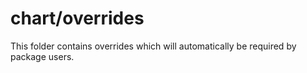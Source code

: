 # chart/overrides

This folder contains overrides which will automatically be required by package users.
